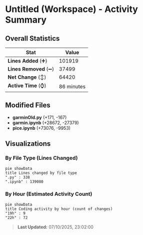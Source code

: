 # Untitled (Workspace) - Activity Summary 

## Overall Statistics

| Stat                   | Value                                                             |
| ---------------------- | ----------------------------------------------------------------- |
| **Lines Added** (➕)   | 101919                                          |
| **Lines Removed** (➖) | 37499                                        |
| **Net Change** (↕)    | 64420                |
| **Active Time** (⌚)   | 86 minutes |


## Modified Files
- **garminOld.py** (+171, -167)
- **garmin.ipynb** (+28672, -27379)
- **pice.ipynb** (+73076, -9953)

## Visualizations

### By File Type (Lines Changed)

```mermaid
pie showData
title Lines changed by file type
".py" : 338
".ipynb" : 139080
```

### By Hour (Estimated Activity Count)

```mermaid
pie showData
title Coding activity by hour (count of changes)
"19h" : 9
"22h" : 72
```


> **Last Updated:** 07/10/2025, 23:02:00